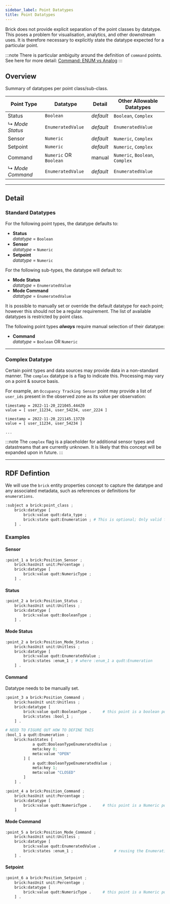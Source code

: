 ```yaml
---
sidebar_label: Point Datatypes
title: Point Datatypes
---
```


Brick does not provide explicit separation of the point classes by datatype. This poses a problem for visualisation, analytics, and other downstream uses. It is therefore necessary to explicitly state the datatype expected for a particular point.

:::note
There is particular ambiguity around the definition of `command` points. See here for more detail: [Command: ENUM vs Analog](<./docs/Modelling Guidance/3. Point Classification Decisions/command_analog_vs_enum.mdx>)
:::

## Overview
Summary of datatypes per point class/sub-class.

| Point Type | Datatype | Detail | Other Allowable Datatypes |
| --- | --- | --- | --- |
| Status | `Boolean` | *default* | `Boolean`, `Complex` |
| ↳ *Mode Status* | `EnumeratedValue` | *default* | `EnumeratedValue` |
| Sensor | `Numeric` | *default* | `Numeric`, `Complex` |
| Setpoint | `Numeric` | *default* | `Numeric`, `Complex` |
| Command | `Numeric` OR `Boolean` | manual | `Numeric`, `Boolean`, `Complex` |
| ↳ *Mode Command* | `EnumeratedValue` | *default* | `EnumeratedValue` |
---

## Detail
### Standard Datatypes
For the following point types, the datatype defaults to:
* **Status** <br/>
  *datatype* = `Boolean`
* **Sensor** <br/>
  *datatype* = `Numeric`
* **Setpoint** <br/>
  *datatype* = `Numeric`

For the following sub-types, the datatype will default to:
* **Mode Status** <br/>
  *datatype* = `EnumeratedValue`
* **Mode Command** <br/>
  *datatype* = `EnumeratedValue`

It is possible to manually set or override the default datatype for each point; however this should not be a regular requirement. The list of available datatypes is restricted by point class.

The following point types ***always*** require manual selection of their datatype:
* **Command** <br/>
  *datatype* = `Boolean` OR `Numeric`

---
### Complex Datatype
Certain point types and data sources may provide data in a non-standard manner. The `complex` datatype is a flag to indicate this. Processing may vary on a point & source basis.

For example, an `Occupancy Tracking Sensor` point may provide a list of `user_ids` present in the observed zone as its value per observation: 
```
timestamp = 2022-11-20_221045.444Z0
value = [ user_11234, user_54234, user_2224 ]

timestamp = 2022-11-20_221145.137Z0
value = [ user_11234, user_54234 ]

...
```

:::note
The `complex` flag is a placeholder for additional sensor types and datastreams that are currently unknown. It is likely that this concept will be expanded upon in future.
:::

---
## RDF Defintion
We will use the `brick` entity properties concept to capture the datatype and any associated metadata, such as references or definitions for `enumerations`.

```python
:subject a brick:point_class ;
    brick:datatype [
        brick:value qudt:data_type ;
        brick:state qudt:Enumeration ; # This is optional; Only valid for Enumerated and Boolean datatypes
    ] .
```

### Examples

#### Sensor
```python
:point_1 a brick:Position_Sensor ;
    brick:hasUnit unit:Percentage ;
    brick:datatype [
        brick:value qudt:NumericType ;
    ] .
```

#### Status
```python
:point_2 a brick:Position_Status ;
    brick:hasUnit unit:Unitless ;
    brick:datatype [
        brick:value qudt:BooleanType ;
    ] .
```

#### Mode Status
```python
:point_2 a brick:Position_Mode_Status ;
    brick:hasUnit unit:Unitless ;
    brick:datatype [
        brick:value qudt:EnumeratedValue ;
        brick:states :enum_1 ; # where :enum_1 a qudt:Enumeration 
    ] .
```

#### Command
Datatype needs to be manually set.
```python
:point_3 a brick:Position_Command ;
    brick:hasUnit unit:Unitless ;
    brick:datatype [
        brick:value qudt:BooleanType .     # this point is a boolean position: OPEN | CLOSED
        brick:states :bool_1 ;
    ] .

# NEED TO FIGURE OUT HOW TO DEFINE THIS
:bool_1 a qudt:Enumeration ;
    brick:hasStates [
            a qudt:BooleanTypeEnumeratedValue ;
            meta:key 0;
            meta:value "OPEN"
        ] [
            a qudt:BooleanTypeEnumeratedValue ;
            meta:key 1;
            meta:value "CLOSED"
        ]
    ] .
```

```python
:point_4 a brick:Position_Command ;
    brick:hasUnit unit:Percentage ;
    brick:datatype [
        brick:value qudt:NumericType .     # this point is a Numeric position: %
    ]
```

#### Mode Command
```python
:point_5 a brick:Position_Mode_Command ;
    brick:hasUnit unit:Unitless ;
    brick:datatype [
        brick:value qudt:EnumeratedValue .
        brick:states :enum_1 ;                  # reusing the Enumeration definition from point 2
    ] .
```

#### Setpoint
```python
:point_6 a brick:Position_Setpoint ;
    brick:hasUnit unit:Percentage ;
    brick:datatype [
        brick:value qudt:NumericType .     # this point is a Numeric position: %
    ] .
```